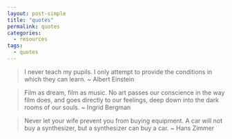 ```yaml
---
layout: post-simple
title: "quotes"
permalink: quotes
categories:
  - resources
tags:
  - quotes
---
```


> I never teach my pupils. I only attempt to provide the conditions in which they can learn.  ~ Albert Einstein

> Film as dream, film as music. No art passes our conscience in the way film does, and goes directly to our feelings, deep down into the dark rooms of our souls.	~ Ingrid Bergman

> Never let your wife prevent you from buying equipment. A car will not buy a synthesizer, but a synthesizer can buy a car.
~ Hans Zimmer
